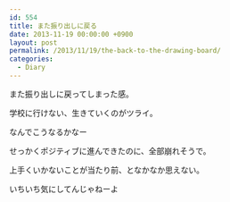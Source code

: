 ```yaml
---
id: 554
title: また振り出しに戻る
date: 2013-11-19 00:00:00 +0900
layout: post
permalink: /2013/11/19/the-back-to-the-drawing-board/
categories:
  - Diary
---
```

また振り出しに戻ってしまった感。
  
学校に行けない、生きていくのがツライ。

なんでこうなるかなー
  
せっかくポジティブに進んできたのに、全部崩れそうで。

上手くいかないことが当たり前、となかなか思えない。
  
いちいち気にしてんじゃねーよ
